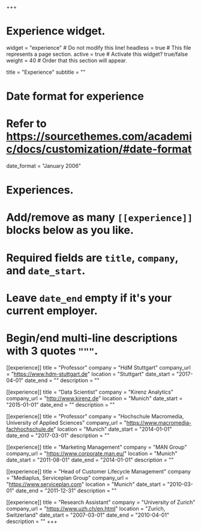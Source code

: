 +++
# Experience widget.
widget = "experience"  # Do not modify this line!
headless = true  # This file represents a page section.
active = true # Activate this widget? true/false
weight = 40  # Order that this section will appear.

title = "Experience"
subtitle = ""

# Date format for experience
#   Refer to https://sourcethemes.com/academic/docs/customization/#date-format
date_format = "January 2006"

# Experiences.
#   Add/remove as many `[[experience]]` blocks below as you like.
#   Required fields are `title`, `company`, and `date_start`.
#   Leave `date_end` empty if it's your current employer.
#   Begin/end multi-line descriptions with 3 quotes `"""`.
[[experience]]
  title = "Professor"
  company = "HdM Stuttgart"
  company_url = "https://www.hdm-stuttgart.de"
  location = "Stuttgart"
  date_start = "2017-04-01"
  date_end = ""
  description = ""

[[experience]]
  title = "Data Scientist"
  company = "Kirenz Analytics"
  company_url = "http://www.kirenz.de"
  location = "Munich"
  date_start = "2015-01-01"
  date_end = ""
  description = ""

[[experience]]
  title = "Professor"
  company = "Hochschule Macromedia, University of Applied Sciences"
  company_url = "https://www.macromedia-fachhochschule.de"
  location = "Munich"
  date_start = "2014-01-01"
  date_end = "2017-03-01"
  description = ""

[[experience]]
  title = "Marketing Management"
  company = "MAN Group"
  company_url = "https://www.corporate.man.eu/"
  location = "Munich"
  date_start = "2011-08-01"
  date_end = "2014-01-01"
  description = ""

[[experience]]
  title = "Head of Customer Lifecycle Management"
  company = "Mediaplus, Serviceplan Group"
  company_url = "https://www.serviceplan.com"
  location = "Munich"
  date_start = "2010-03-01"
  date_end = "2011-12-31"
  description = ""

[[experience]]
  title = "Research Assistant"
  company = "University of Zurich"
  company_url = "https://www.uzh.ch/en.html"
  location = "Zurich, Switzerland"
  date_start = "2007-03-01"
  date_end = "2010-04-01"
  description = ""
+++
